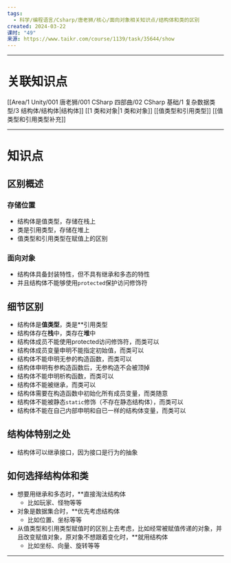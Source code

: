 ```yaml
---
tags:
  - 科学/编程语言/Csharp/唐老狮/核心/面向对象相关知识点/结构体和类的区别
created: 2024-03-22
课时: "49"
来源: https://www.taikr.com/course/1139/task/35644/show
---
```


---
# 关联知识点

[[Area/1 Unity/001 唐老狮/001 CSharp 四部曲/02 CSharp 基础/1 复杂数据类型/3 结构体/结构体|结构体]]  [[1 类和对象|1 类和对象]] [[值类型和引用类型]] [[值类型和引用类型补充]]

---
# 知识点

## 区别概述

### 存储位置

- 结构体是值类型，存储在栈上
- 类是引用类型，存储在堆上
- 值类型和引用类型在赋值上的区别
### 面向对象

- 结构体具备封装特性，但不具有继承和多态的特性
- 并且结构体不能够使用`protected`保护访问修饰符
## 细节区别

- 结构体是**值类型**，类是**引用类型
- 结构体存在**栈**中，类存在**堆**中
- 结构体成员不能使用protected访问修饰符，而类可以
- 结构体成员变量申明不能指定初始值，而类可以
- 结构体不能申明无参的构造函数，而类可以
- 结构体申明有参构造函数后，无参构造不会被顶掉
- 结构体不能申明析构函数，而类可以
- 结构体不能被继承，而类可以
- 结构体需要在构造函数中初始化所有成员变量，而类随意
- 结构体不能被静态`static`修饰（不存在静态结构体），而类可以
- 结构体不能在自己内部申明和自已一样的结构体变量，而类可以
## 结构体特别之处

- 结构体可以继承接口，因为接口是行为的抽象
## 如何选择结构体和类

- 想要用继承和多态时，**直接淘汰结构体
	- 比如玩家、怪物等等
- 对象是数据集合时，**优先考虑结构体
	- 比如位置、坐标等等
- 从值类型和引用类型赋值时的区别上去考虑，比如经常被赋值传递的对象，并且改变赋值对象，原对象不想跟着变化时，**就用结构体
	- 比如坐标、向量、旋转等等

---
